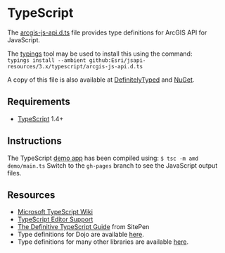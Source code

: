 # TypeScript

The [arcgis-js-api.d.ts](arcgis-js-api.d.ts) file provides type definitions for ArcGIS API for JavaScript.

The [typings][10] tool may be used to install this using the command:  
`typings install --ambient github:Esri/jsapi-resources/3.x/typescript/arcgis-js-api.d.ts`

A copy of this file is also available at [DefinitelyTyped][1] and [NuGet][2].

## Requirements

* [TypeScript][3] 1.4+

## Instructions

The TypeScript [demo app][4] has been compiled using: `$ tsc -m amd demo/main.ts`
Switch to the `gh-pages` branch to see the JavaScript output files.

## Resources

* [Microsoft TypeScript Wiki][5]
* [TypeScript Editor Support][6]
* [The Definitive TypeScript Guide][7] from SitePen
* Type definitions for Dojo are available [here][8].
* Type definitions for many other libraries are available [here][9].


[1]: https://github.com/DefinitelyTyped/DefinitelyTyped/tree/master/arcgis-js-api
[2]: http://www.nuget.org/packages/arcgis-js-api.TypeScript.DefinitelyTyped/
[3]: http://www.typescriptlang.org/
[4]: https://esri.github.io/jsapi-resources/typescript/demo.html
[5]: https://github.com/Microsoft/TypeScript/wiki
[6]: https://github.com/Microsoft/TypeScript/wiki/TypeScript-Editor-Support
[7]: https://www.sitepen.com/blog/2013/12/31/definitive-guide-to-typescript/
[8]: https://github.com/dojo/typings
[9]: https://github.com/DefinitelyTyped/DefinitelyTyped
[10]: https://github.com/typings/typings
